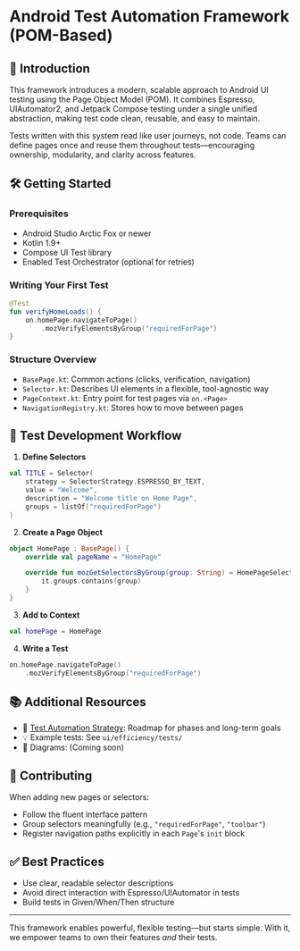 # Android Test Automation Framework (POM-Based)

## 🚀 Introduction

This framework introduces a modern, scalable approach to Android UI testing using the Page Object Model (POM). It combines Espresso, UIAutomator2, and Jetpack Compose testing under a single unified abstraction, making test code clean, reusable, and easy to maintain.

Tests written with this system read like user journeys, not code. Teams can define pages once and reuse them throughout tests—encouraging ownership, modularity, and clarity across features.

## 🛠️ Getting Started

### Prerequisites

- Android Studio Arctic Fox or newer
- Kotlin 1.9+
- Compose UI Test library
- Enabled Test Orchestrator (optional for retries)

### Writing Your First Test

```kotlin
@Test
fun verifyHomeLoads() {
    on.homePage.navigateToPage()
        .mozVerifyElementsByGroup("requiredForPage")
}
```

### Structure Overview

- `BasePage.kt`: Common actions (clicks, verification, navigation)
- `Selector.kt`: Describes UI elements in a flexible, tool-agnostic way
- `PageContext.kt`: Entry point for test pages via `on.<Page>`
- `NavigationRegistry.kt`: Stores how to move between pages

## 🧪 Test Development Workflow

1. **Define Selectors**

```kotlin
val TITLE = Selector(
    strategy = SelectorStrategy.ESPRESSO_BY_TEXT,
    value = "Welcome",
    description = "Welcome title on Home Page",
    groups = listOf("requiredForPage")
)
```

2. **Create a Page Object**

```kotlin
object HomePage : BasePage() {
    override val pageName = "HomePage"

    override fun mozGetSelectorsByGroup(group: String) = HomePageSelectors.all.filter {
        it.groups.contains(group)
    }
}
```

3. **Add to Context**

```kotlin
val homePage = HomePage
```

4. **Write a Test**

```kotlin
on.homePage.navigateToPage()
    .mozVerifyElementsByGroup("requiredForPage")
```

## 📚 Additional Resources

- 📖 [Test Automation Strategy](./docs/TestAutomationStrategy.md): Roadmap for phases and long-term goals
- 💡 Example tests: See `ui/efficiency/tests/`
- 📎 Diagrams: (Coming soon)

## 👥 Contributing

When adding new pages or selectors:

- Follow the fluent interface pattern
- Group selectors meaningfully (e.g., `"requiredForPage"`, `"toolbar"`)
- Register navigation paths explicitly in each `Page`'s `init` block

## ✅ Best Practices

- Use clear, readable selector descriptions
- Avoid direct interaction with Espresso/UIAutomator in tests
- Build tests in Given/When/Then structure

---

This framework enables powerful, flexible testing—but starts simple. With it, we empower teams to own their features _and_ their tests.
